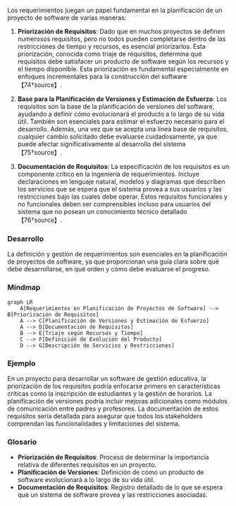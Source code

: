 Los requerimientos juegan un papel fundamental en la planificación de un proyecto de software de varias maneras:

1. **Priorización de Requisitos**: Dado que en muchos proyectos se definen numerosos requisitos, pero no todos pueden completarse dentro de las restricciones de tiempo y recursos, es esencial priorizarlos. Esta priorización, conocida como triaje de requisitos, determina qué requisitos debe satisfacer un producto de software según los recursos y el tiempo disponible. Esta priorización es fundamental especialmente en enfoques incrementales para la construcción del software【74†source】.

2. **Base para la Planificación de Versiones y Estimación de Esfuerzo**: Los requisitos son la base de la planificación de versiones del software, ayudando a definir cómo evolucionará el producto a lo largo de su vida útil. También son esenciales para estimar el esfuerzo necesario para el desarrollo. Además, una vez que se acepta una línea base de requisitos, cualquier cambio solicitado debe evaluarse cuidadosamente, ya que puede afectar significativamente al desarrollo del sistema【75†source】.

3. **Documentación de Requisitos**: La especificación de los requisitos es un componente crítico en la ingeniería de requerimientos. Incluye declaraciones en lenguaje natural, modelos y diagramas que describen los servicios que se espera que el sistema provea a sus usuarios y las restricciones bajo las cuales debe operar. Estos requisitos funcionales y no funcionales deben ser comprensibles incluso para usuarios del sistema que no posean un conocimiento técnico detallado【76†source】.

### Desarrollo
La definición y gestión de requerimientos son esenciales en la planificación de proyectos de software, ya que proporcionan una guía clara sobre qué debe desarrollarse, en qué orden y cómo debe evaluarse el progreso.

### Mindmap
```mermaid
graph LR
    A[Requerimientos en Planificación de Proyectos de Software] --> B[Priorización de Requisitos]
    A --> C[Planificación de Versiones y Estimación de Esfuerzo]
    A --> D[Documentación de Requisitos]
    B --> E[Triaje según Recursos y Tiempo]
    C --> F[Definición de Evolución del Producto]
    D --> G[Descripción de Servicios y Restricciones]
```

### Ejemplo
En un proyecto para desarrollar un software de gestión educativa, la priorización de los requisitos podría enfocarse primero en características críticas como la inscripción de estudiantes y la gestión de horarios. La planificación de versiones podría incluir mejoras adicionales como módulos de comunicación entre padres y profesores. La documentación de estos requisitos sería detallada para asegurar que todos los stakeholders comprendan las funcionalidades y limitaciones del sistema.

### Glosario
- **Priorización de Requisitos**: Proceso de determinar la importancia relativa de diferentes requisitos en un proyecto.
- **Planificación de Versiones**: Definición de cómo un producto de software evolucionará a lo largo de su vida útil.
- **Documentación de Requisitos**: Registro detallado de lo que se espera que un sistema de software provea y las restricciones asociadas.